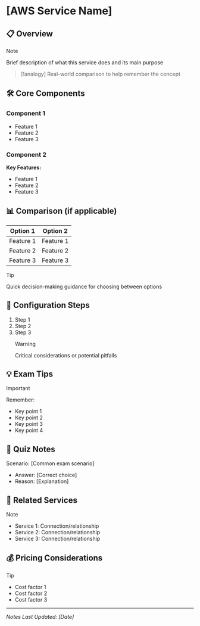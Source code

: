# [AWS Service Name]

## 📋 Overview
> [!note]
> Brief description of what this service does and its main purpose

> [!analogy]
> Real-world comparison to help remember the concept

## 🛠️ Core Components
### Component 1
- Feature 1
- Feature 2
- Feature 3

### Component 2
**Key Features:**
- Feature 1
- Feature 2
- Feature 3

## 📊 Comparison (if applicable)
| Option 1 | Option 2 |
| -------- | -------- |
| Feature 1 | Feature 1 |
| Feature 2 | Feature 2 |
| Feature 3 | Feature 3 |

> [!tip]
> Quick decision-making guidance for choosing between options

## 🔧 Configuration Steps
1. Step 1
2. Step 2
3. Step 3
   > [!warning]
   > Critical considerations or potential pitfalls

## 💡 Exam Tips
> [!important]
> Remember:
> - Key point 1
> - Key point 2
> - Key point 3
> - Key point 4

## 📝 Quiz Notes
Scenario: [Common exam scenario]
- Answer: [Correct choice]
- Reason: [Explanation]

## 🔄 Related Services
> [!note]
> - Service 1: Connection/relationship
> - Service 2: Connection/relationship
> - Service 3: Connection/relationship

## 💰 Pricing Considerations
> [!tip]
> - Cost factor 1
> - Cost factor 2
> - Cost factor 3

---
*Notes Last Updated: [Date]*